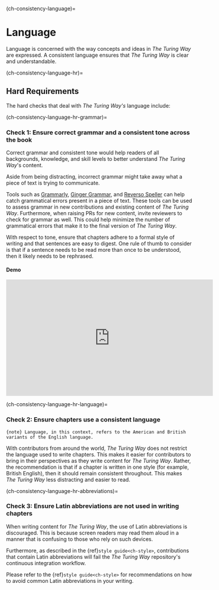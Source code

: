 (ch-consistency-language)=
# Language

Language is concerned with the way concepts and ideas in _The Turing Way_ are expressed. A consistent language ensures that _The Turing Way_ is clear and understandable.

(ch-consistency-language-hr)=
## Hard Requirements

The hard checks that deal with _The Turing Way's_ language include:

(ch-consistency-language-hr-grammar)=
### Check 1: Ensure correct grammar and a consistent tone across the book

Correct grammar and consistent tone would help readers of all backgrounds, knowledge, and skill levels to better understand _The Turing Way_'s content.

Aside from being distracting, incorrect grammar might take away what a piece of text is trying to communicate.

Tools such as [Grammarly](https://grammarly.com), [Ginger Grammar](https://gingersoftware.com/grammarcheck), and [Reverso Speller](https://reverso.net/spell-checker/english-spelling-grammar/) can help catch grammatical errors present in a piece of text. These tools can be used to assess grammar in new contributions and existing content of _The Turing Way_. Furthermore, when raising PRs for new content, invite reviewers to check for grammar as well. This could help minimize the number of grammatical errors that make it to the final version of _The Turing Way_.

With respect to tone, ensure that chapters adhere to a formal style of writing and that sentences are easy to digest. One rule of thumb to consider is that if a sentence needs to be read more than once to be understood, then it likely needs to be rephrased.

#### Demo

<div class="video-container">
    <iframe width="560" height="315" src="https://www.youtube.com/embed/Prv23kGekVY" frameborder="0" allow="accelerometer; autoplay; clipboard-write; encrypted-media; gyroscope; picture-in-picture" allowfullscreen></iframe>
</div>

(ch-consistency-language-hr-language)=
### Check 2: Ensure chapters use a consistent language
`{note} Language, in this context, refers to the American and British variants of the English language.`

With contributors from around the world, _The Turing Way_ does not restrict the language used to write chapters. This makes it easier for contributors to bring in their perspectives as they write content for _The Turing Way_. Rather, the recommendation is that if a chapter is written in one style (for example, British English), then it should remain consistent throughout. This makes _The Turing Way_ less distracting and easier to read.

(ch-consistency-language-hr-abbreviations)=
### Check 3: Ensure Latin abbreviations are not used in writing chapters

When writing content for _The Turing Way_, the use of Latin abbreviations is discouraged. This is because screen readers may read them aloud in a manner that is confusing to those who rely on such devices.

Furthermore, as described in the {ref}`style guide<ch-style>`, contributions that contain Latin abbreviations will fail the _The Turing Way_ repository's continuous integration workflow.

Please refer to the {ref}`style guide<ch-style>` for recommendations on how to avoid common Latin abbreviations in your writing.

